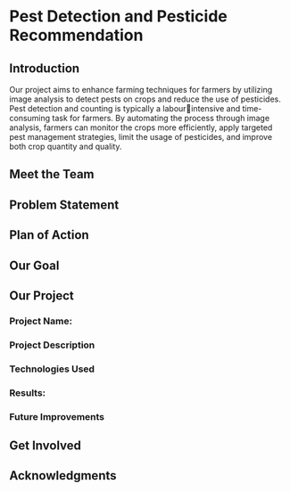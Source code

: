 # Pest Detection and Pesticide Recommendation

## Introduction
Our project aims to enhance farming techniques for farmers by utilizing image analysis to detect pests on crops and reduce the use of pesticides. Pest detection and counting is typically a labourintensive and time-consuming task for farmers. By automating the process through image analysis, farmers can monitor the crops more efficiently, apply targeted pest management strategies, limit the usage of pesticides, and improve both crop quantity and quality.

## Meet the Team

## Problem Statement

## Plan of Action

## Our Goal

## Our Project

### Project Name: 

### Project Description

### Technologies Used

### Results: 

### Future Improvements

## Get Involved

## Acknowledgments
